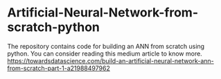 # Artificial-Neural-Network-from-scratch-python

The repository contains code for building an ANN from scratch using python.
You can consider reading this medium article to know more.
https://towardsdatascience.com/build-an-artificial-neural-network-ann-from-scratch-part-1-a21988497962
